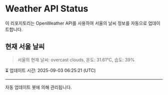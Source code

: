 
# Weather API Status

이 리포지토리는 OpenWeather API를 사용하여 서울의 날씨 정보를 자동으로 업데이트합니다.

## 현재 서울 날씨
> 서울의 현재 날씨: overcast clouds, 온도: 31.61°C, 습도: 39%

⏳ 업데이트 시간: 2025-09-03 06:25:21 (UTC)

---
자동 업데이트 봇에 의해 관리됩니다.

